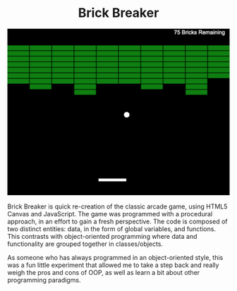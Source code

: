 # <h1 align="center">Brick Breaker</h1>


<p align="center">
  <img src="https://github.com/eliraybon/brickBreaker/blob/master/readme.png">
</p>

Brick Breaker is quick re-creation of the classic arcade game, using HTML5 Canvas and JavaScript.
The game was programmed with a procedural approach, in an effort to gain a fresh perspective. The code is composed of two 
distinct entities: data, in the form of global variables, and functions. This contrasts with object-oriented programming where
data and functionality are grouped together in classes/objects. 

As someone who has always programmed in an object-oriented style, this was a fun little experiment that allowed me to take a 
step back and really weigh the pros and cons of OOP, as well as learn a bit about other programming paradigms. 





